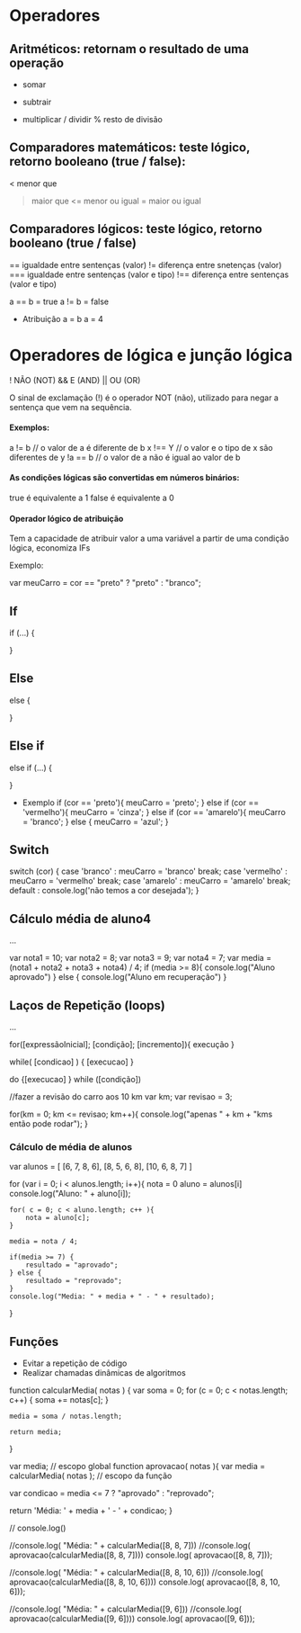 # Operadores


## Aritméticos: retornam o resultado de uma operação
+   somar
-   subtrair
*   multiplicar
/   dividir
%   resto de divisão


## Comparadores matemáticos: teste lógico, retorno booleano (true / false):
<   menor que
>   maior que
<=  menor ou igual
>=  maior ou igual


## Comparadores lógicos: teste lógico, retorno booleano (true / false)
==      igualdade entre sentenças (valor)
!=      diferença entre snetenças (valor)
===     igualdade entre sentenças (valor e tipo)
!==     diferença entre sentenças (valor e tipo)

a == b = true
a != b = false

* Atribuição
a = b
a = 4


# Operadores de lógica e junção lógica
!   NÃO (NOT)
&&  E (AND)
||  OU (OR)

O sinal de exclamação (!) é o operador NOT (não), utilizado para negar a sentença que vem na sequência.

#### Exemplos:

a != b      // o valor de a é diferente de b 
x !== Y    // o valor e o tipo de x são diferentes de y
!a == b     // o valor de a não é igual ao valor de b 



#### As condições lógicas são convertidas em números binários:
true é equivalente a 1
false é equivalente a 0



#### Operador lógico de atribuição

Tem a capacidade de atribuir valor a uma variável a partir de uma condição lógica, economiza IFs

Exemplo:

var meuCarro = cor == "preto" ? "preto" : "branco";



## If 
if (...) {

}

## Else
else {

}

## Else if
else if (...) {

}

* Exemplo
if (cor == 'preto'){
    meuCarro = 'preto';
} else if (cor == 'vermelho'){
    meuCarro = 'cinza';
} else if (cor == 'amarelo'){
    meuCarro = 'branco';
} else {
    meuCarro = 'azul';
}



## Switch

switch (cor) {
    case 'branco' :
       meuCarro = 'branco'
       break;
    case 'vermelho' :
        meuCarro = 'vermelho'
        break;
    case 'amarelo' :
        meuCarro = 'amarelo'
        break;
    default :
         console.log('não temos a cor desejada');
}


## Cálculo média de aluno4
...

var nota1 = 10;
var nota2 = 8;
var nota3 = 9;
var nota4 = 7;
var  media =(nota1 + nota2 + nota3 + nota4) / 4;
if (media >= 8){
    console.log("Aluno aprovado")
} else {
    console.log("Aluno em recuperação")
}



## Laços de Repetição (loops)

...

for([expressãoInicial]; [condição]; [incremento]){
    execução
}

while( [condicao] ) {
    [execucao]
}

do {[execucao]
} while ([condição])

//fazer a revisão do carro aos 10 km
var km;
var revisao = 3;

for(km = 0; km <= revisao; km++){
    console.log("apenas " + km + "kms então pode rodar");
}



### Cálculo de média de alunos

var alunos = [
    [6, 7, 8, 6],
    [8, 5, 6, 8],
    [10, 6, 8, 7]
]

for (var i = 0; i < alunos.length; i++){
    nota = 0
    aluno = alunos[i]
    console.log("Aluno: " + aluno[i]);

    for( c = 0; c < aluno.length; c++ ){
        nota = aluno[c];
    }

    media = nota / 4;

    if(media >= 7) {
        resultado = "aprovado";
    } else {
        resultado = "reprovado";
    }
    console.log("Media: " + media + " - " + resultado);
}



## Funções

- Evitar a repetição de código
- Realizar chamadas dinâmicas de algoritmos

function calcularMedia( notas ) {
    var soma = 0;
    for (c = 0; c < notas.length; c++) {
        soma += notas[c];
    }

    media = soma / notas.length;

    return media;
}

var media; // escopo global
function aprovacao( notas ){
var media = calcularMedia( notas ); // escopo da função

var condicao = media <= 7 ? "aprovado" : "reprovado";

return 'Média: ' + media + ' - ' + condicao;
}
 
// console.log()

//console.log( "Média: " + calcularMedia([8, 8, 7]))
//console.log( aprovacao(calcularMedia([8, 8, 7])))
console.log( aprovacao([8, 8, 7]));

//console.log( "Média: " + calcularMedia([8, 8, 10, 6]))
//console.log( aprovacao(calcularMedia([8, 8, 10, 6])))
console.log( aprovacao([8, 8, 10, 6]));

//console.log( "Média: " + calcularMedia([9, 6]))
//console.log( aprovacao(calcularMedia([9, 6])))
console.log( aprovacao([9, 6]));